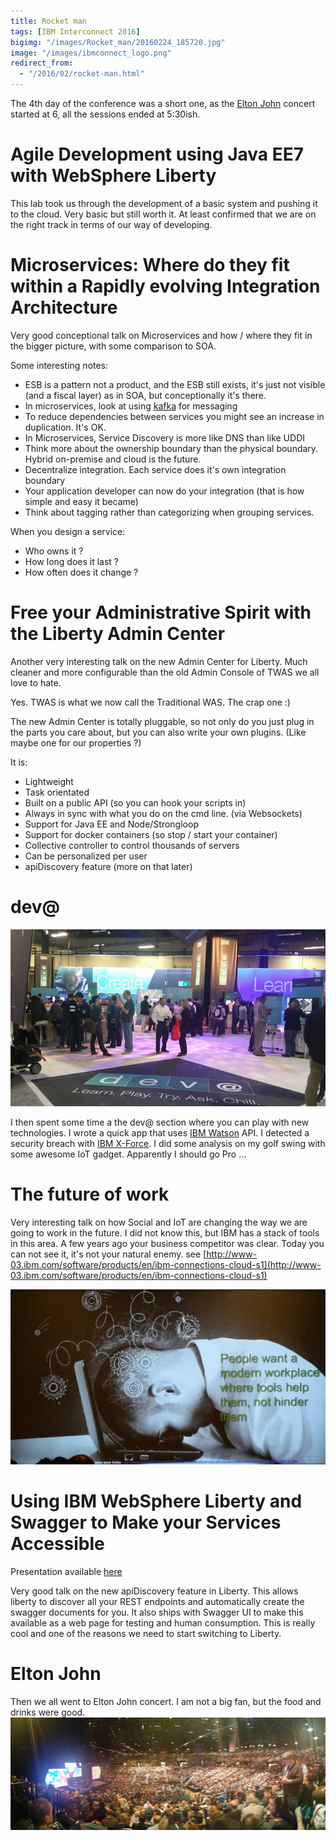 ```yaml
---
title: Rocket man
tags: [IBM Interconnect 2016]
bigimg: "/images/Rocket_man/20160224_185720.jpg"
image: "/images/ibmconnect_logo.png"
redirect_from:
  - "/2016/02/rocket-man.html"
---
```

The 4th day of the conference was a short one, as the [Elton John](https://www.youtube.com/watch?v=uNNl3C0qvKg) concert started at 6, all the sessions ended at 5:30ish.

# Agile Development using Java EE7 with WebSphere Liberty
This lab took us through the development of a basic system and pushing it to the cloud. Very basic but still worth it. At least confirmed that we are on the right track in terms of our way of developing.

# Microservices: Where do they fit within a Rapidly evolving Integration Architecture
Very good conceptional talk on Microservices and how / where they fit in the bigger picture, with some comparison to SOA.

Some interesting notes:

* ESB is a pattern not a product, and the ESB still exists, it's just not visible (and a fiscal layer) as in SOA, but conceptionally it's there.
* In microservices, look at using [kafka](http://kafka.apache.org/) for messaging
* To reduce dependencies between services you might see an increase in duplication. It's OK.
* In Microservices, Service Discovery is more like DNS than like UDDI
* Think more about the ownership boundary than the physical boundary. Hybrid on-premise and cloud is the future.
* Decentralize integration. Each service does it's own integration boundary
* Your application developer can now do your integration (that is how simple and easy it became)
* Think about tagging rather than categorizing when grouping services.

When you design a service:

* Who owns it ?
* How long does it last ?
* How often does it change ?

# Free your Administrative Spirit with the Liberty Admin Center
Another very interesting talk on the new Admin Center for Liberty. Much cleaner and more configurable than the old Admin Console of TWAS we all love to hate.

Yes. TWAS is what we now call the Traditional WAS. The crap one :)

The new Admin Center is totally pluggable, so not only do you just plug in the parts you care about, but you can also write your own plugins. (Like maybe one for our properties ?)

It is:

* Lightweight
* Task orientated
* Built on a public API (so you can hook your scripts in)
* Always in sync with what you do on the cmd line. (via Websockets)
* Support for Java EE and Node/Strongloop
* Support for docker containers (so stop / start your container)
* Collective controller to control thousands of servers
* Can be personalized per user
* apiDiscovery feature (more on that later)

# dev@
![dev_at](/images/Rocket_man/20160224_152900.jpg)

I then spent some time a the dev@ section where you can play with new technologies. I wrote a quick app that uses [IBM Watson](https://developer.ibm.com/watson/) API. I detected a security breach with [IBM X-Force](http://www-03.ibm.com/security/xforce/). I did some analysis on my golf swing with some awesome IoT gadget. Apparently I should go Pro ...

# The future of work
Very interesting talk on how Social and IoT are changing the way we are going to work in the future. I did not know this, but IBM has a stack of tools in this area. A few years ago your business competitor was clear. Today you can not see it, it's not your natural enemy.
see [http://www-03.ibm.com/software/products/en/ibm-connections-cloud-s1](http://www-03.ibm.com/software/products/en/ibm-connections-cloud-s1)

![work](/images/Rocket_man/20160224_160102560.jpg)

# Using IBM WebSphere Liberty and Swagger to Make your Services Accessible
Presentation available [here](https://drive.google.com/open?id=0B_k6LNFyOaDHRVIxMjVOSFJpVDA)

Very good talk on the new apiDiscovery feature in Liberty. This allows liberty to discover all your REST endpoints and automatically create the swagger documents for you. It also ships with Swagger UI to make this available as a web page for testing and human consumption. This is really cool and one of the reasons we need to start switching to Liberty.

# Elton John
Then we all went to Elton John concert. I am not a big fan, but the food and drinks were good.
![work](/images/Rocket_man/20160224_195642_Pano.jpg)
